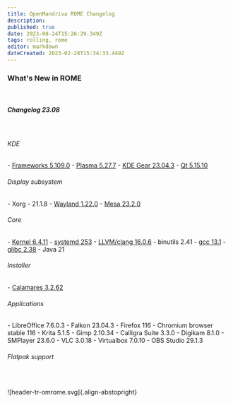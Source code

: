```yaml
---
title: OpenMandriva ROME Changelog
description: 
published: true
date: 2023-08-24T15:26:29.349Z
tags: rolling, rome
editor: markdown
dateCreated: 2023-02-28T15:34:33.449Z
---
```


### What's New in ROME
<br>

##### Changelog 23.08
<br>

###### KDE
\- [Frameworks 5.109.0](https://kde.org/announcements/frameworks/5/5.109.0)
\- [Plasma 5.27.7](https://kde.org/announcements/plasma/5/5.27.7)
\- [KDE Gear 23.04.3](https://kde.org/announcements/gear/23.04.3)
\- [Qt 5.15.10](https://www.qt.io)
<br>

###### Display subsystem
\- Xorg - 21.1.8
\- [Wayland 1.22.0](https://wayland.freedesktop.org/releases.html)
\- [Mesa 23.2.0](http://www.mesa3d.org/)
<br>

###### Core
\- [Kernel 6.4.11](https://www.kernel.org/)
\- [systemd 253](https://www.freedesktop.org/wiki/Software/systemd/)
\- [LLVM/clang 16.0.6](http://llvm.org/)
\- binutils 2.41
\- [gcc 13.1](https://gcc.gnu.org/)
\- [glibc 2.38](http://www.gnu.org/software/libc/)
\- Java 21
<br>

###### Installer
\- [Calamares 3.2.62](https://calamares.io)
<br>

###### Applications
\- LibreOffice 7.6.0.3
\- Falkon 23.04.3
\- Firefox 116
\- Chromium browser stable 116
\- Krita 5.1.5
\- Gimp 2.10.34
\- Calligra Suite 3.3.0
\- Digikam 8.1.0
\- SMPlayer 23.6.0
\- VLC 3.0.18
\- Virtualbox 7.0.10
\- OBS Studio 29.1.3
<br>

###### Flatpak support
<br>

![header-tr-omrome.svg]{.align-abstopright}